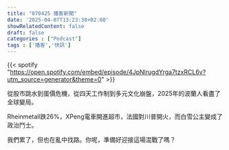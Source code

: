 ```yaml
---
title: "070425 播客新聞"
date: '2025-04-07T13:23:30+02:00'
showRelatedContent: false
draft: false
categories : ["Podcast"]
tags : ['播客','快訊']
---
```

{{< spotify "https://open.spotify.com/embed/episode/4JpNlrugdYrga7tzxRCL6v?utm_source=generator&theme=0" >}}

從股市跳水到蛋價危機，從四天工作制到多元文化崩盤，2025年的波蘭人看盡了全球變局。

Rheinmetall跌26%，XPeng電車開進超市，法國對川普開火，而白雪公主變成了政治鬥士。

我們累了，但也在亂中找路。你呢，準備好迎接這場混戰了嗎？

